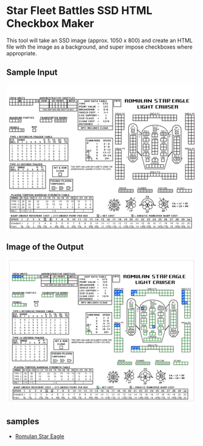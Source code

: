 # Star Fleet Battles SSD HTML Checkbox Maker
This tool will take an SSD image (approx. 1050 x 800) and create an HTML file with the image as a background, and super impose checkboxes where appropriate.

## Sample Input
![Sample SSD]( ./rom-star-eagle.png )

## Image of the Output
![Sample of the output]( ./rom-star-eagle-html-screenshot.png )

## samples
- [Romulan Star Eagle](https://jcdietrich.github.io/sfb-ssd/rom-star-eagle.html)



